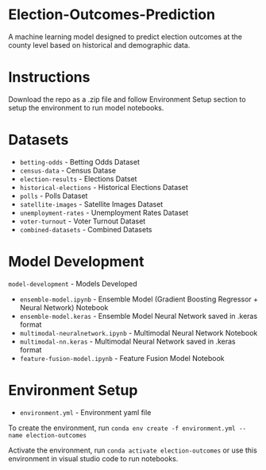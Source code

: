 # Election-Outcomes-Prediction
A machine learning model designed to predict election outcomes at the county level based on historical and demographic data. 

# Instructions
Download the repo as a .zip file and follow Environment Setup section to setup the environment to run model notebooks.

# Datasets

- `betting-odds` - Betting Odds Dataset
- `census-data` - Census Datase
- `election-results` - Elections Datset
- `historical-elections` - Historical Elections Dataset
- `polls` - Polls Dataset
- `satellite-images` - Satellite Images Dataset
- `unemployment-rates` - Unemployment Rates Dataset
- `voter-turnout` - Voter Turnout Dataset
- `combined-datasets` - Combined Datasets

# Model Development
`model-development` - Models Developed
  -  `ensemble-model.ipynb` - Ensemble Model (Gradient Boosting Regressor + Neural Network) Notebook
  -  `ensemble-model.keras` - Ensemble Model Neural Network saved in .keras format
  -  `multimodal-neuralnetwork.ipynb` - Multimodal Neural Network Notebook
  -  `multimodal-nn.keras` - Multimodal Neural Network saved in .keras format
  -  `feature-fusion-model.ipynb` - Feature Fusion Model Notebook

# Environment Setup
- `environment.yml` - Environment yaml file

To create the environment, run `conda env create -f environment.yml --name election-outcomes`

Activate the environment, run `conda activate election-outcomes` or use this environment in visual studio code to run notebooks.
